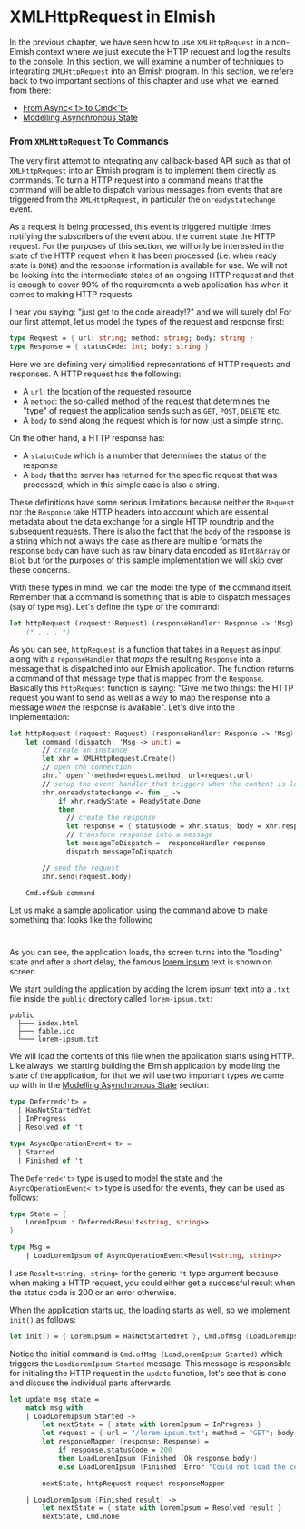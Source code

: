 # XMLHttpRequest in Elmish

In the previous chapter, we have seen how to use `XMLHttpRequest` in a non-Elmish context where we just execute the HTTP request and log the results to the console. In this section, we will examine a number of techniques to integrating `XMLHttpRequest` into an Elmish program. In this section, we refere back to two important sections of this chapter and use what we learned from there:
 - [From Async<'t> to Cmd<'t>](async-to-cmd.md)
 - [Modelling Asynchronous State](async-state.md)

### From `XMLHttpRequest` To Commands

The very first attempt to integrating any callback-based API such as that of `XMLHttpRequest` into an Elmish program is to implement them directly as commands. To turn a HTTP request into a command means that the command will be able to dispatch various messages from events that are triggered from the `XMLHttpRequest`, in particular the `onreadystatechange` event.

As a request is being processed, this event is triggered multiple times notifying the subscribers of the event about the current state the HTTP request. For the purposes of this section, we will only be interested in the state of the HTTP request when it has been processed (i.e. when ready state is `DONE`) and the response information is available for use. We will not be looking into the intermediate states of an ongoing HTTP request and that is enough to cover 99% of the requirements a web application has when it comes to making HTTP requests.

I hear you saying: "just get to the code already!?" and we will surely do! For our first attempt, let us model the types of the request and response first:
```fsharp
type Request = { url: string; method: string; body: string }
type Response = { statusCode: int; body: string }
```
Here we are defining very simplified representations of HTTP requests and responses. A HTTP request has the following:
 - A `url`: the location of the requested resource
 - A `method`: the so-called method of the request that determines the "type" of request the application sends such as `GET`, `POST`, `DELETE` etc.
 - A `body` to send along the request which is for now just a simple string.

On the other hand, a HTTP response has:
 - A `statusCode` which is a number that determines the status of the response
 - A `body` that the server has returned for the specific request that was processed, which in this simple case is also a string.

These definitions have some serious limitations because neither the `Request` nor the `Response` take HTTP headers into account  which are essential metadata about the data exchange for a single HTTP roundtrip and the subsequent requests. There is also the fact that the `body` of the response is a string which not always the case as there are multiple formats the response `body` can have such as raw binary data encoded as `UInt8Array` or `Blob` but for the purposes of this sample implementation we will skip over these concerns.

With these types in mind, we can the model the type of the command itself. Remember that a command is something that is able to dispatch messages (say of type `Msg`). Let's define the type of the command:
```ocaml
let httpRequest (request: Request) (responseHandler: Response -> 'Msg) : Cmd<'Msg> =
    (* . . . *)
```
As you can see, `httpRequest` is a function that takes in a `Request` as input along with a `reponseHandler` that *maps* the resulting `Response` into a message that is dispatched into our Elmish application. The function returns a command of that message type that is mapped from the `Response`. Basically this `httpRequest` function is saying: "Give me two things: the HTTP request you want to send as well as a way to map the response into a message *when* the response is available". Let's dive into the implementation:
```fsharp
let httpRequest (request: Request) (responseHandler: Response -> 'Msg) : Cmd<'Msg> =
    let command (dispatch: 'Msg -> unit) =
        // create an instance
        let xhr = XMLHttpRequest.Create()
        // open the connection
        xhr.``open``(method=request.method, url=request.url)
        // setup the event handler that triggers when the content is loaded
        xhr.onreadystatechange <- fun _ ->
            if xhr.readyState = ReadyState.Done
            then
              // create the response
              let response = { statusCode = xhr.status; body = xhr.responseText }
              // transform response into a message
              let messageToDispatch =  responseHandler response
              dispatch messageToDispatch

        // send the request
        xhr.send(request.body)

    Cmd.ofSub command
```
Let us make a sample application using the command above to make something that looks like the following

<div style="margin-top: 40px; margin-bottom:40px; width:100%">
  <div style="margin: 0 auto; width:100%;">
    <resolved-image source="/images/commands/lorem-ipsum.gif" />
  </div>
</div>

As you can see, the application loads, the screen turns into the "loading" state and after a short delay, the famous [lorem ipsum](https://www.lipsum.com/) text is shown on screen.

We start building the application by adding the lorem ipsum text into a `.txt` file inside the `public` directory called `lorem-ipsum.txt`:
```{highlight: [4]}
public
  ├─── index.html
  ├─── fable.ico
  └─── lorem-ipsum.txt
```
We will load the contents of this file when the application starts using HTTP. Like always, we starting building the Elmish application by modelling the state of the application, for that we will use two important types we came up with in the [Modelling Asynchronous State](async-state.md) section:
```ocaml
type Deferred<'t> =
  | HasNotStartedYet
  | InProgress
  | Resolved of 't

type AsyncOperationEvent<'t> =
  | Started
  | Finished of 't
```
The `Deferred<'t>` type is used to model the state and the `AsyncOperationEvent<'t>` type is used for the events, they can be used as follows:
```fsharp
type State = {
    LoremIpsum : Deferred<Result<string, string>>
}

type Msg =
    | LoadLoremIpsum of AsyncOperationEvent<Result<string, string>>
```
I use `Result<string, string>` for the generic `'t` type argument because when making a HTTP request, you could either get a successful result when the status code is 200 or an error otherwise.

When the application starts up, the loading starts as well, so we implement `init()` as follows:
```fsharp
let init() = { LoremIpsum = HasNotStartedYet }, Cmd.ofMsg (LoadLoremIpsum Started)
```
Notice the initial command is `Cmd.ofMsg (LoadLoremIpsum Started)` which triggers the `LoadLoremIpsum Started` message. This message is responsible for initialing the HTTP request in the `update` function, let's see that is done and discuss the individual parts afterwards
```fsharp
let update msg state =
    match msg with
    | LoadLoremIpsum Started ->
        let nextState = { state with LoremIpsum = InProgress }
        let request = { url = "/lorem-ipsum.txt"; method = "GET"; body = "" }
        let responseMapper (response: Response) =
            if response.statusCode = 200
            then LoadLoremIpsum (Finished (Ok response.body))
            else LoadLoremIpsum (Finished (Error "Could not load the content"))

        nextState, httpRequest request responseMapper

    | LoadLoremIpsum (Finished result) ->
        let nextState = { state with LoremIpsum = Resolved result }
        nextState, Cmd.none
```